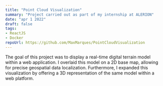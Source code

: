 ```yaml
---
title: "Point Cloud Visualization"
summary: "Project carried out as part of my internship at ALERION"
date: "apr 1 2022"
draft: false
tags:
- ReactJS
- Docker
repoUrl: https://github.com/MaxMarques/PointCloudVisualization
---
```


The goal of this project was to display a real-time digital terrain model within a web application. I overlaid this model on a 2D base map, allowing for precise geospatial data localization. Furthermore, I expanded this visualization by offering a 3D representation of the same model within a web platform.
